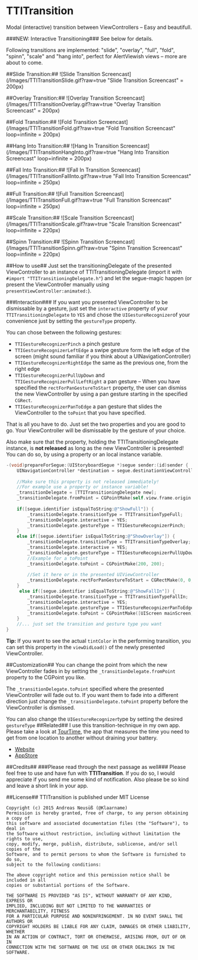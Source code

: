 TTITransition
=============

Modal (interactive) transition between ViewControllers – Easy and beautifull.

###NEW: Interactive Transitioning###
See below for details.




Following transitions are implemented: "slide", "overlay", "full", "fold", "spinn", "scale" and "hang into", perfect for AlertViewish views – more are about to come.

##Slide Transition:##
![Slide Transition Screencast](/Images/TTITransitionSlide.gif?raw=true "Slide Transition Screencast" = 200px)

##Overlay Transition:##
![Overlay Transition Screencast](/Images/TTITransitionOverlay.gif?raw=true "Overlay Transition Screencast"  = 200px) 


##Fold Transition:##
![Fold Transition Screencast](/Images/TTITransitionFold.gif?raw=true "Fold Transition Screencast" loop=infinite  = 200px)

##Hang Into Transition:##
![Hang In Transition Screencast](/Images/TTITransitionHangInto.gif?raw=true "Hang Into Transition Screencast" loop=infinite  = 200px)

##Fall Into Transition:##
![Fall In Transition Screencast](/Images/TTITransitionFallInto.gif?raw=true "Fall Into Transition Screencast" loop=infinite  = 250px)

##Full Transition:##
![Full Transition Screencast](/Images/TTITransitionFull.gif?raw=true "Full Transition Screencast" loop=infinite  = 250px)

##Scale Transition:##
![Scale Transition Screencast](/Images/TTITransitionScale.gif?raw=true "Scale Transition Screencast" loop=infinite  = 220px)

##Spinn Transition:##
![Spinn Transition Screencast](/Images/TTITransitionSpinn.gif?raw=true "Spinn Transition Screencast" loop=infinite  = 220px)




##How to use##
Just set the transitioningDelegate of the presented ViewController to an instance of TTITransitioningDelegate (import it with `#import "TTITransitioningDelegate.h"`) and let the segue-magic happen (or present the ViewController manually using ```presentViewController:animated:```).

###Interaction###
If you want you presented ViewController to be dismissable by a gesture, just set the ```interactive``` property of your ```TTITransitioningDelegate``` to ```YES``` and chose the ```UIGestureRecognizer```of your convenience just by setting the ```gestureType``` property.

You can chose between the following gestures:
* ```TTIGestureRecognizerPinch``` a pinch gesture
* ```TTIGestureRecognizerLeftEdge``` a swipe gesture form the left edge of the screen (might sound familiar if you think about a UINavigationController)
* ```TTIGestureRecognizerRightEdge``` the same as the previous one, from the right edge
* ```TTIGestureRecognizerPullUpDown``` and ```TTIGestureRecognizerPullLeftRight``` a pan gesture – When you have specified the ```rectForPanGestureToStart``` property, the user can dismiss the new ViewController by using a pan gesture starting in the specified ```CGRect```.
* ```TTIGestureRecognizerPanToEdge``` a pan gesture that slides the ViewController to the ```toPoint``` that you have specified.

That is all you have to do. Just set the two properties and you are good to go. Your ViewController will be dismissable by the gesture of your choice.

Also make sure that the property, holding the TTITransitioningDelegate instance, is **not released** as long as the new ViewController is presented!
You can do so, by using a property or an local instance variable.


```Objective-C
-(void)prepareForSegue:(UIStoryboardSegue *)segue sender:(id)sender {
    UINavigationController *destination = segue.destinationViewController;
    
    //Make sure this property is not released immediately!
    //For example use a property or instance variable!
    _transitionDelegate = [TTITransitioningDelegate new];
    _transitionDelegate.fromPoint = CGPointMake(self.view.frame.origin.x+(self.view.frame.size.width/2), self.view.frame.origin.y+(self.view.frame.size.height/2));
    
    if([segue.identifier isEqualToString:@"ShowFull"]) {
        _transitionDelegate.transitionType = TTITransitionTypeFull;
        _transitionDelegate.interactive = YES;
        _transitionDelegate.gestureType = TTIGestureRecognizerPinch;
    }
    else if([segue.identifier isEqualToString:@"ShowOverlay"]) {
        _transitionDelegate.transitionType = TTITransitionTypeOverlay;
        _transitionDelegate.interactive = YES;
        _transitionDelegate.gestureType = TTIGestureRecognizerPullUpDown;
        //Example for a toPoint
        _transitionDelegate.toPoint = CGPointMake(200, 200);
        
        //Set it here or in the presented UIViewController
        _transitionDelegate.rectForPanGestureToStart = CGRectMake(0, 0, 100, 100);
    }
     else if([segue.identifier isEqualToString:@"ShowFallIn"]) {
        _transitionDelegate.transitionType = TTITransitionTypeFallIn;
        _transitionDelegate.interactive = YES;
        _transitionDelegate.gestureType = TTIGestureRecognizerPanToEdge;
        _transitionDelegate.toPoint = CGPointMake([UIScreen mainScreen].bounds.size.width/2.0, 0);
    }
    //... just set the transition and gesture type you want
}

```

**Tip:**
If you want to see the actual ```tintColor``` in the performing transition, you can set this property in the ```viewDidLoad()``` of the newly presented ViewController.

##Customization##
You can change the point from which the new ViewController fades in by setting the `_transitionDelegate.fromPoint` property to the CGPoint you like.

The ```_transitionDelegate.toPoint``` specified where the presented ViewController will fade out to. 
If you want them to fade into a different direction just change the `_transitionDelegate.toPoint` property before the ViewController is dismissed.

You can also change the ```UIGestureRecognizer```type by setting the desired ```gestureType```
##Related##
I use this transition-technique in my own app.
Please take a look at [TourTime](https://anerma.de/TourTime/), the app that measures the time you need to get from one location to another without draining your battery.
- [Website](https://anerma.de/TourTime/)
- [AppStore](https://itunes.apple.com/app/id848979893)

##Credits##
###Please read through the next passage as well###
Please feel free to use and have fun with **TTITransition**. If you do so, I would appreciate if you send me some kind of notification.
Also please be so kind and leave a short link in your app.

##License##
TTITransition is published under MIT License

    Copyright (c) 2015 Andreas Neusüß (@Klaarname)
    Permission is hereby granted, free of charge, to any person obtaining a copy of
    this software and associated documentation files (the "Software"), to deal in
    the Software without restriction, including without limitation the rights to use,
    copy, modify, merge, publish, distribute, sublicense, and/or sell copies of the
    Software, and to permit persons to whom the Software is furnished to do so,
    subject to the following conditions:

    The above copyright notice and this permission notice shall be included in all
    copies or substantial portions of the Software.

    THE SOFTWARE IS PROVIDED "AS IS", WITHOUT WARRANTY OF ANY KIND, EXPRESS OR
    IMPLIED, INCLUDING BUT NOT LIMITED TO THE WARRANTIES OF MERCHANTABILITY, FITNESS
    FOR A PARTICULAR PURPOSE AND NONINFRINGEMENT. IN NO EVENT SHALL THE AUTHORS OR
    COPYRIGHT HOLDERS BE LIABLE FOR ANY CLAIM, DAMAGES OR OTHER LIABILITY, WHETHER
    IN AN ACTION OF CONTRACT, TORT OR OTHERWISE, ARISING FROM, OUT OF OR IN
    CONNECTION WITH THE SOFTWARE OR THE USE OR OTHER DEALINGS IN THE SOFTWARE.